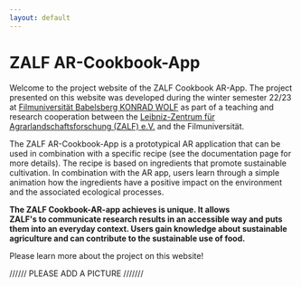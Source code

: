 ```yaml
---
layout: default
---
```


# ZALF AR-Cookbook-App

Welcome to the project website of the ZALF Cookbook AR-App. The project presented on this website was developed during the winter semester 22/23 at [Filmuniversität Babelsberg KONRAD WOLF](https://www.filmuniversitaet.de) as part of a teaching and research cooperation between the [Leibniz-Zentrum für Agrarlandschaftsforschung (ZALF) e.V.](https://www.zalf.de/de/Seiten/ZALF.aspx) and the Filmuniversität. 

The ZALF AR-Cookbook-App is a prototypical AR application that can be used in combination with a specific recipe (see the documentation page for more details). The recipe is based on ingredients that promote sustainable cultivation. In combination with the AR app, users learn through a simple animation how the ingredients have a positive impact on the environment and the associated ecological processes. 

**The ZALF Cookbook-AR-app achieves is unique. It allows  
ZALF's to communicate research results in an accessible way and puts them into an everyday context. Users gain knowledge about sustainable agriculture and can contribute to the sustainable use of food.**

Please learn more about the project on this website!

////// PLEASE ADD A PICTURE ///////

